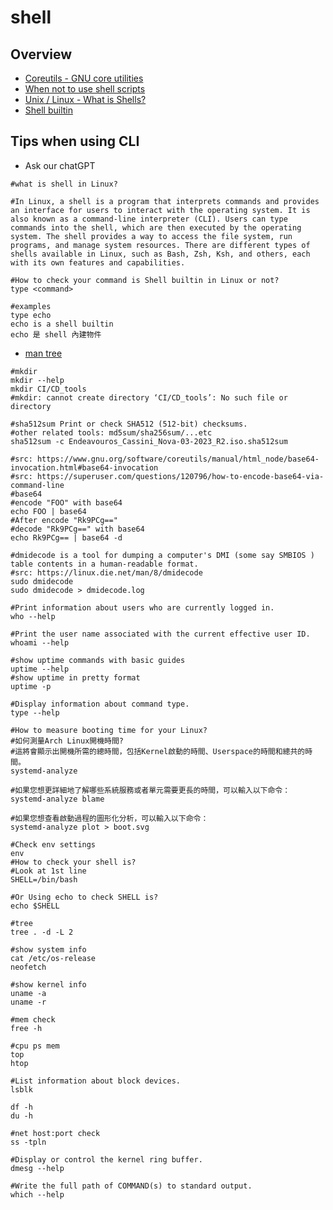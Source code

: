 # shell

## Overview

* [Coreutils - GNU core utilities](https://www.gnu.org/software/coreutils/)
* [When not to use shell scripts](https://tldp.org/LDP/abs/html/why-shell.html)
* [Unix / Linux - What is Shells?](https://www.tutorialspoint.com/unix/unix-what-is-shell.htm)
* [Shell builtin](https://zh.wikipedia.org/zh-tw/%E6%AE%BC%E5%B1%A4%E5%85%A7%E5%BB%BA%E6%8C%87%E4%BB%A4)

## Tips when using CLI

* Ask our chatGPT

```shell
#what is shell in Linux?

#In Linux, a shell is a program that interprets commands and provides an interface for users to interact with the operating system. It is also known as a command-line interpreter (CLI). Users can type commands into the shell, which are then executed by the operating system. The shell provides a way to access the file system, run programs, and manage system resources. There are different types of shells available in Linux, such as Bash, Zsh, Ksh, and others, each with its own features and capabilities.

#How to check your command is Shell builtin in Linux or not?
type <command>

#examples
type echo
echo is a shell builtin
echo 是 shell 內建物件
```

* [man tree](https://linux.die.net/man/1/tree)

```shell
#mkdir
mkdir --help
mkdir CI/CD_tools
#mkdir: cannot create directory ‘CI/CD_tools’: No such file or directory

#sha512sum Print or check SHA512 (512-bit) checksums.
#other related tools: md5sum/sha256sum/...etc
sha512sum -c Endeavouros_Cassini_Nova-03-2023_R2.iso.sha512sum

#src: https://www.gnu.org/software/coreutils/manual/html_node/base64-invocation.html#base64-invocation
#src: https://superuser.com/questions/120796/how-to-encode-base64-via-command-line
#base64
#encode "FOO" with base64
echo FOO | base64
#After encode "Rk9PCg=="
#decode "Rk9PCg==" with base64
echo Rk9PCg== | base64 -d

#dmidecode is a tool for dumping a computer's DMI (some say SMBIOS ) table contents in a human-readable format.
#src: https://linux.die.net/man/8/dmidecode
sudo dmidecode
sudo dmidecode > dmidecode.log

#Print information about users who are currently logged in.
who --help

#Print the user name associated with the current effective user ID.
whoami --help

#show uptime commands with basic guides
uptime --help
#show uptime in pretty format
uptime -p

#Display information about command type.
type --help

#How to measure booting time for your Linux?
#如何測量Arch Linux開機時間?
#這將會顯示出開機所需的總時間，包括Kernel啟動的時間、Userspace的時間和總共的時間。
systemd-analyze

#如果您想更詳細地了解哪些系統服務或者單元需要更長的時間，可以輸入以下命令：
systemd-analyze blame

#如果您想查看啟動過程的圖形化分析，可以輸入以下命令：
systemd-analyze plot > boot.svg

#Check env settings
env
#How to check your shell is?
#Look at 1st line
SHELL=/bin/bash

#Or Using echo to check SHELL is?
echo $SHELL

#tree
tree . -d -L 2

#show system info
cat /etc/os-release
neofetch

#show kernel info
uname -a
uname -r

#mem check
free -h

#cpu ps mem
top
htop

#List information about block devices.
lsblk

df -h
du -h

#net host:port check
ss -tpln

#Display or control the kernel ring buffer.
dmesg --help

#Write the full path of COMMAND(s) to standard output.
which --help
```
